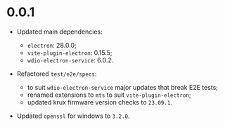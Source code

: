 # 0.0.1

- Updated main dependencies:
  - `electron`: 28.0.0;
  - `vite-plugin-electron`: 0.15.5;
  - `wdio-electron-service`: 6.0.2.

- Refactored `test/e2e/specs`:
  - to suit `wdio-electron-service` major updates that break E2E tests;
  - renamed extensions to `mts` to suit `vite-plugin-electron`;
  - updated krux firmware version checks to `23.09.1`.

- Updated `openssl` for windows to `3.2.0`.
